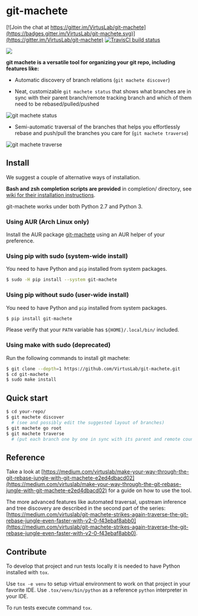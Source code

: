 # git-machete

[![Join the chat at https://gitter.im/VirtusLab/git-machete](https://badges.gitter.im/VirtusLab/git-machete.svg)](https://gitter.im/VirtusLab/git-machete)
[![TravisCI build status](https://api.travis-ci.org/VirtusLab/git-machete.svg?branch=master)](https://travis-ci.org/VirtusLab/git-machete)

![](logo.png)

**git machete is a versatile tool for organizing your git repo, including features like:**

* Automatic discovery of branch relations (`git machete discover`)

* Neat, customizable `git machete status` that shows what branches are in sync with their parent branch/remote tracking branch and which of them need to be rebased/pulled/pushed

![git machete status](https://raw.githubusercontent.com/PawelLipski/git-machete-blog-2/master/status.png)

* Semi-automatic traversal of the branches that helps you effortlessly rebase and push/pull the branches you care for (`git machete traverse`)

![git machete traverse](https://raw.githubusercontent.com/PawelLipski/git-machete-blog-2/master/traverse.png)


## Install

We suggest a couple of alternative ways of installation.

**Bash and zsh completion scripts are provided** in completion/ directory, see [wiki for their installation instructions](https://github.com/VirtusLab/git-machete/wiki).

git-machete works under both Python 2.7 and Python 3.

### Using AUR (Arch Linux only)

Install the AUR package [git-machete](https://aur.archlinux.org/packages/git-machete) using an AUR helper of your preference.

### Using pip with sudo (system-wide install)

You need to have Python and `pip` installed from system packages.

```bash
$ sudo -H pip install --system git-machete
```

### Using pip without sudo (user-wide install)

You need to have Python and `pip` installed from system packages.

```bash
$ pip install git-machete
```

Please verify that your `PATH` variable has `${HOME}/.local/bin/` included.

### Using make with sudo (deprecated)

Run the following commands to install git machete:

```bash
$ git clone --depth=1 https://github.com/VirtusLab/git-machete.git
$ cd git-machete
$ sudo make install
```


## Quick start

```bash
$ cd your-repo/
$ git machete discover
  # (see and possibly edit the suggested layout of branches)
$ git machete go root
$ git machete traverse
  # (put each branch one by one in sync with its parent and remote counterpart)
```


## Reference

Take a look at
[https://medium.com/virtuslab/make-your-way-through-the-git-rebase-jungle-with-git-machete-e2ed4dbacd02](https://medium.com/virtuslab/make-your-way-through-the-git-rebase-jungle-with-git-machete-e2ed4dbacd02)
for a guide on how to use the tool.

The more advanced features like automated traversal, upstream inference and tree discovery are described in the second part of the series:
[https://medium.com/virtuslab/git-machete-strikes-again-traverse-the-git-rebase-jungle-even-faster-with-v2-0-f43ebaf8abb0](https://medium.com/virtuslab/git-machete-strikes-again-traverse-the-git-rebase-jungle-even-faster-with-v2-0-f43ebaf8abb0).


## Contribute

To develop that project and run tests locally it is needed to have Python installed with `tox`.

Use `tox -e venv` to setup virtual environment to work on that project in your favorite IDE. Use `.tox/venv/bin/python` as a reference `python` interpreter in your IDE.

To run tests execute command `tox`.
